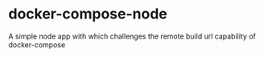 # docker-compose-node
A simple node app with which challenges the remote build url capability of docker-compose
